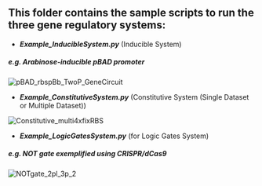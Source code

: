 ## This folder contains the sample scripts to run the three gene regulatory systems: 
- __*Example_InducibleSystem.py*__ (Inducible System)

##### e.g. Arabinose-inducible pBAD promoter

![pBAD_rbspBb_TwoP_GeneCircuit](https://user-images.githubusercontent.com/32381993/55538694-9a755a80-56f1-11e9-8a3c-651e67ba5ad9.png)

- __*Example_ConstitutiveSystem.py*__ (Constitutive System (Single Dataset or Multiple Dataset))

![Constitutive_multi4xfixRBS](https://user-images.githubusercontent.com/32381993/55540054-baf2e400-56f4-11e9-96e6-8f8120c9969e.png)

- __*Example_LogicGatesSystem.py*__ (for Logic Gates System)

##### e.g. NOT gate exemplified using CRISPR/dCas9

![NOTgate_2pl_3p_2](https://user-images.githubusercontent.com/32381993/55539285-e543a200-56f2-11e9-94f6-375dfa41e3d5.png)


